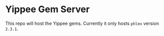 # Yippee Gem Server

This repo will host the Yippee gems. Currently it only hosts `phlex` version `2.3.1`.
